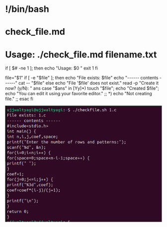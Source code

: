# !/bin/bash

# check_file.md

# Usage: ./check_file.md filename.txt

if [ $# -ne 1 ]; then
  echo "Usage: $0 <filename>"
  exit 1
fi

file="$1"
if [ -e "$file" ]; then
  echo "File exists: $file"
  echo "------ contents ------"
  cat -- "$file"
else
  echo "File '$file' does not exist."
  read -p "Create it now? (y/N): " ans
  case "$ans" in
    [Yy]*) touch "$file"; echo "Created $file"; echo "You can edit it using your favorite editor." ;;
    *) echo "Not creating file." ;;
  esac
fi


![alt text](<Screenshot 2025-09-18 112211.png>)
